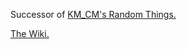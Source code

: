 Successor of [KM_CM's Random Things.](https://github.com/KM-CM/GarrysMod-KM_CMs_Random_Things)

[The Wiki.](https://km-cm.gitbook.io/km_cms-addon)
